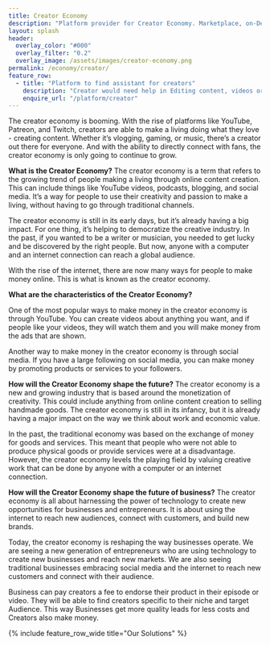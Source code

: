 ```yaml
---
title: Creator Economy
description: "Platform provider for Creator Economy. Marketplace, on-Demand, Startup"
layout: splash
header:
  overlay_color: "#000"
  overlay_filter: "0.2"
  overlay_image: /assets/images/creator-economy.png
permalink: /economy/creator/
feature_row:
  - title: "Platform to find assistant for creators"
    description: "Creator would need help in Editing content, videos or polishing the podcast Audio"
    enquire_url: "/platform/creator"
---
```


The creator economy is booming. With the rise of platforms like YouTube, Patreon, and Twitch, creators are able to make a living doing what they love - creating content. Whether it’s vlogging, gaming, or music, there’s a creator out there for everyone. And with the ability to directly connect with fans, the creator economy is only going to continue to grow.

**What is the Creator Economy?**
The creator economy is a term that refers to the growing trend of people making a living through online content creation. 
This can include things like YouTube videos, podcasts, blogging, and social media. It’s a way for people to use their creativity and passion to make a living, without having to go through traditional channels.

The creator economy is still in its early days, but it’s already having a big impact. For one thing, it’s helping to democratize the creative industry. In the past, if you wanted to be a writer or musician, you needed to get lucky and be discovered by the right people. But now, anyone with a computer and an internet connection can reach a global audience.

With the rise of the internet, there are now many ways for people to make money online. This is what is known as the creator economy.

**What are the characteristics of the Creator Economy?**

One of the most popular ways to make money in the creator economy is through YouTube. 
You can create videos about anything you want, and if people like your videos, they will watch them and you will make money from the ads that are shown.

Another way to make money in the creator economy is through social media. If you have a large following on social media, you can make money by promoting products or services to your followers.

**How will the Creator Economy shape the future?**
The creator economy is a new and growing industry that is based around the monetization of creativity. This could include anything from online content creation to selling handmade goods. The creator economy is still in its infancy, but it is already having a major impact on the way we think about work and economic value.

In the past, the traditional economy was based on the exchange of money for goods and services. This meant that people who were not able to produce physical goods or provide services were at a disadvantage. However, the creator economy levels the playing field by valuing creative work that can be done by anyone with a computer or an internet connection.

**How will the Creator Economy shape the future of business?**
The creator economy is all about harnessing the power of technology to create new opportunities for businesses and entrepreneurs.
It is about using the internet to reach new audiences, connect with customers, and build new brands.

Today, the creator economy is reshaping the way businesses operate. We are seeing a new generation of entrepreneurs who are using technology to create new businesses and reach new markets.
We are also seeing traditional businesses embracing social media and the internet to reach new customers and connect with their audience.

Business can pay creators a fee to endorse their product in their episode or video.
They will be able to find creators specific to their niche and target Audience.
This way Businesses get more quality leads for less costs and Creators also make money.

{% include feature_row_wide title="Our Solutions" %}

